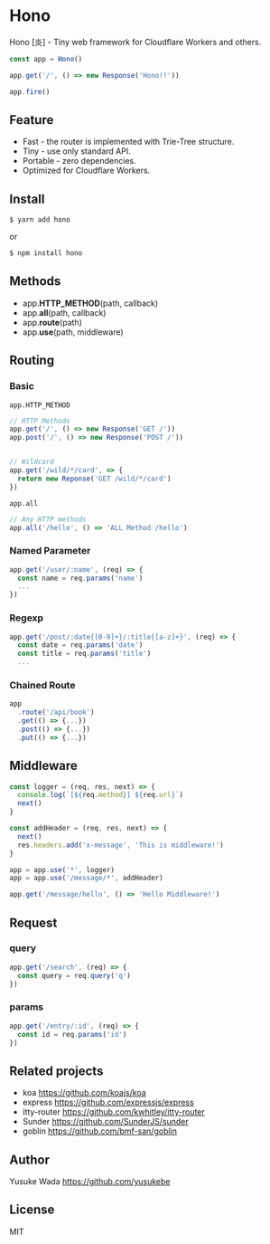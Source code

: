 # Hono

Hono [炎] - Tiny web framework for Cloudflare Workers and others.

```js
const app = Hono()

app.get('/', () => new Response('Hono!!'))

app.fire()
```

## Feature

- Fast - the router is implemented with Trie-Tree structure.
- Tiny - use only standard API.
- Portable - zero dependencies.
- Optimized for Cloudflare Workers.

## Install

```
$ yarn add hono
```

or

```sh
$ npm install hono
```

## Methods

- app.**HTTP_METHOD**(path, callback)
- app.**all**(path, callback)
- app.**route**(path)
- app.**use**(path, middleware)

## Routing

### Basic

`app.HTTP_METHOD`

```js
// HTTP Methods
app.get('/', () => new Response('GET /'))
app.post('/', () => new Response('POST /'))


// Wildcard
app.get('/wild/*/card', => {
  return new Reponse('GET /wild/*/card')
})
```

`app.all`

```js
// Any HTTP methods
app.all('/hello', () => 'ALL Method /hello')
```

### Named Parameter

```js
app.get('/user/:name', (req) => {
  const name = req.params('name')
  ...
})
```

### Regexp

```js
app.get('/post/:date{[0-9]+}/:title{[a-z]+}', (req) => {
  const date = req.params('date')
  const title = req.params('title')
  ...
```

### Chained Route

```js
app
  .route('/api/book')
  .get(() => {...})
  .post(() => {...})
  .put(() => {...})
```

## Middleware

```js
const logger = (req, res, next) => {
  console.log(`[${req.method}] ${req.url}`)
  next()
}

const addHeader = (req, res, next) => {
  next()
  res.headers.add('x-message', 'This is middleware!')
}

app = app.use('*', logger)
app = app.use('/message/*', addHeader)

app.get('/message/hello', () => 'Hello Middleware!')
```

## Request

### query

```js
app.get('/search', (req) => {
  const query = req.query('q')
})
```

### params

```js
app.get('/entry/:id', (req) => {
  const id = req.params('id')
})
```

## Related projects

- koa <https://github.com/koajs/koa>
- express <https://github.com/expressjs/express>
- itty-router <https://github.com/kwhitley/itty-router>
- Sunder <https://github.com/SunderJS/sunder>
- goblin <https://github.com/bmf-san/goblin>

## Author

Yusuke Wada <https://github.com/yusukebe>

## License

MIT

